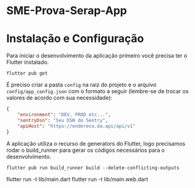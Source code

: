 # SME-Prova-Serap-App

# Instalação e Configuração

Para iniciar o desenvolvimento da aplicação primeiro você precisa ter o Flutter instalado.

`flutter pub get`

É preciso criar a pasta `config` na raiz do projeto e o arquivo `config/app_config.json` com o formato a seguir (lembre-se de trocar os valores de acordo com sua necessidade): 

```json
{
    "environment": "DEV, PROD etc...",
    "sentryDsn": "Seu DSN do Sentry",
    "apiHost": "https://endereco.da.api/api/v1"
}
```

A aplicação utiliza o recurso de generators do Flutter, logo precisamos rodar o build_runner para gerar os códigos necessários para o desenvolvimento.

`flutter pub run build_runner build --delete-conflicting-outputs`


flutter run -t lib/main.dart
flutter run -t lib/main.web.dart